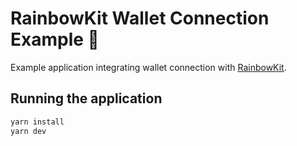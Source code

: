 # RainbowKit Wallet Connection Example 🌈

Example application integrating wallet connection with [RainbowKit](https://www.rainbowkit.com).

## Running the application

```bash
yarn install
yarn dev
```